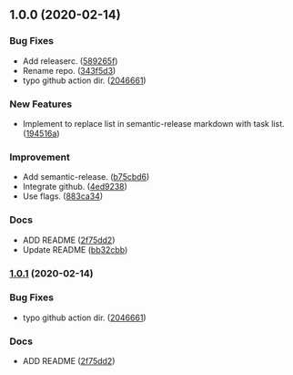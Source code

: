 ## 1.0.0 (2020-02-14)


### Bug Fixes

* Add releaserc. ([589265f](https://github.com/locona/github-release-qadoc/commit/589265fc45168c240c25c0075525c28acc96ed3b))
* Rename repo. ([343f5d3](https://github.com/locona/github-release-qadoc/commit/343f5d3b74c9cfc5c94ea2b2b0c3dd561bccff9f))
* typo github action dir. ([2046661](https://github.com/locona/github-release-qadoc/commit/2046661ab83bbda1ba30261c230a3782efb75b6c))


### New Features

* Implement to replace list in semantic-release markdown with task list. ([194516a](https://github.com/locona/github-release-qadoc/commit/194516ad4a59ac5fbf6a9ac51999911ee6579b5d))


### Improvement

* Add semantic-release. ([b75cbd6](https://github.com/locona/github-release-qadoc/commit/b75cbd6adcb26d98013930fff78b1705b96d2c66))
* Integrate github. ([4ed9238](https://github.com/locona/github-release-qadoc/commit/4ed9238239932c8082e1c2f03258820fc80ef80a))
* Use flags. ([883ca34](https://github.com/locona/github-release-qadoc/commit/883ca34e4389ae17eb602f687dfa9a903b07d3ec))


### Docs

* ADD README ([2f75dd2](https://github.com/locona/github-release-qadoc/commit/2f75dd2ec7fc2f87a07bb4678e5c0f777570d706))
* Update README ([bb32cbb](https://github.com/locona/github-release-qadoc/commit/bb32cbb5f883d2a9c868b77aac71b73198502fdb))

### [1.0.1](https://github.com/locona/github-release-qadoc/compare/v1.0.0...v1.0.1) (2020-02-14)


### Bug Fixes

* typo github action dir. ([2046661](https://github.com/locona/github-release-qadoc/commit/2046661ab83bbda1ba30261c230a3782efb75b6c))


### Docs

* ADD README ([2f75dd2](https://github.com/locona/github-release-qadoc/commit/2f75dd2ec7fc2f87a07bb4678e5c0f777570d706))
